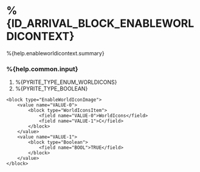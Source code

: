 # %{ID_ARRIVAL_BLOCK_ENABLEWORLDICONTEXT}

%{help.enableworldicontext.summary}

### %{help.common.input}

1. %{PYRITE_TYPE_ENUM_WORLDICONS}
2. %{PYRITE_TYPE_BOOLEAN}

```
<block type="EnableWorldIconImage">
    <value name="VALUE-0">
        <block type="WorldIconsItem">
            <field name="VALUE-0">WorldIcons</field>
            <field name="VALUE-1">C</field>
        </block>
    </value>
    <value name="VALUE-1">
        <block type="Boolean">
            <field name="BOOL">TRUE</field>
        </block>
    </value>
</block>
```